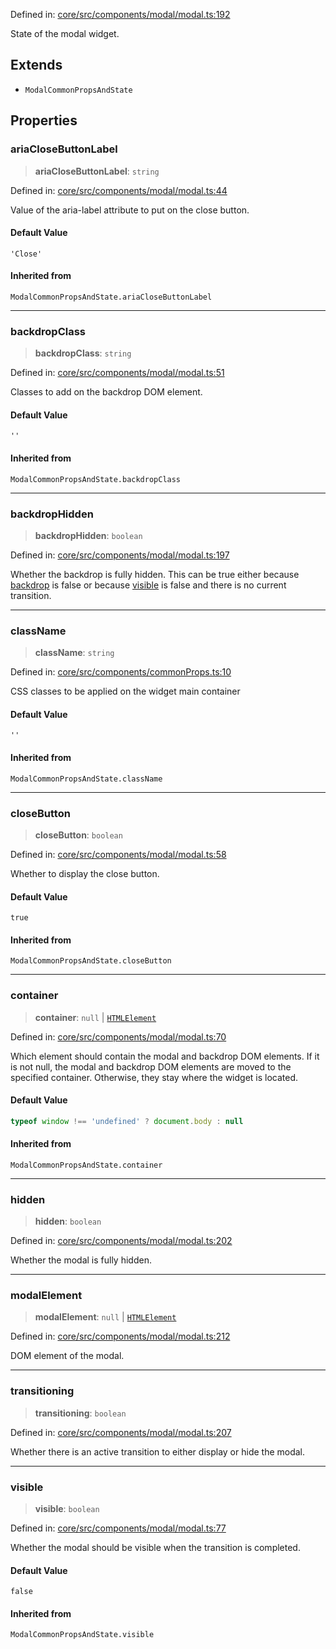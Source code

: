 Defined in: [core/src/components/modal/modal.ts:192](https://github.com/AmadeusITGroup/AgnosUI/blob/af83623f0973f356cb686181b2d6a3ed684f8411/core/src/components/modal/modal.ts#L192)

State of the modal widget.

## Extends

- `ModalCommonPropsAndState`

## Properties

### ariaCloseButtonLabel

> **ariaCloseButtonLabel**: `string`

Defined in: [core/src/components/modal/modal.ts:44](https://github.com/AmadeusITGroup/AgnosUI/blob/af83623f0973f356cb686181b2d6a3ed684f8411/core/src/components/modal/modal.ts#L44)

Value of the aria-label attribute to put on the close button.

#### Default Value

`'Close'`

#### Inherited from

`ModalCommonPropsAndState.ariaCloseButtonLabel`

***

### backdropClass

> **backdropClass**: `string`

Defined in: [core/src/components/modal/modal.ts:51](https://github.com/AmadeusITGroup/AgnosUI/blob/af83623f0973f356cb686181b2d6a3ed684f8411/core/src/components/modal/modal.ts#L51)

Classes to add on the backdrop DOM element.

#### Default Value

`''`

#### Inherited from

`ModalCommonPropsAndState.backdropClass`

***

### backdropHidden

> **backdropHidden**: `boolean`

Defined in: [core/src/components/modal/modal.ts:197](https://github.com/AmadeusITGroup/AgnosUI/blob/af83623f0973f356cb686181b2d6a3ed684f8411/core/src/components/modal/modal.ts#L197)

Whether the backdrop is fully hidden. This can be true either because [backdrop](ModalProps.md#backdrop) is false or
because [visible](ModalProps.md#visible) is false and there is no current transition.

***

### className

> **className**: `string`

Defined in: [core/src/components/commonProps.ts:10](https://github.com/AmadeusITGroup/AgnosUI/blob/af83623f0973f356cb686181b2d6a3ed684f8411/core/src/components/commonProps.ts#L10)

CSS classes to be applied on the widget main container

#### Default Value

`''`

#### Inherited from

`ModalCommonPropsAndState.className`

***

### closeButton

> **closeButton**: `boolean`

Defined in: [core/src/components/modal/modal.ts:58](https://github.com/AmadeusITGroup/AgnosUI/blob/af83623f0973f356cb686181b2d6a3ed684f8411/core/src/components/modal/modal.ts#L58)

Whether to display the close button.

#### Default Value

`true`

#### Inherited from

`ModalCommonPropsAndState.closeButton`

***

### container

> **container**: `null` \| [`HTMLElement`](https://developer.mozilla.org/docs/Web/API/HTMLElement)

Defined in: [core/src/components/modal/modal.ts:70](https://github.com/AmadeusITGroup/AgnosUI/blob/af83623f0973f356cb686181b2d6a3ed684f8411/core/src/components/modal/modal.ts#L70)

Which element should contain the modal and backdrop DOM elements.
If it is not null, the modal and backdrop DOM elements are moved to the specified container.
Otherwise, they stay where the widget is located.

#### Default Value

```ts
typeof window !== 'undefined' ? document.body : null
```

#### Inherited from

`ModalCommonPropsAndState.container`

***

### hidden

> **hidden**: `boolean`

Defined in: [core/src/components/modal/modal.ts:202](https://github.com/AmadeusITGroup/AgnosUI/blob/af83623f0973f356cb686181b2d6a3ed684f8411/core/src/components/modal/modal.ts#L202)

Whether the modal is fully hidden.

***

### modalElement

> **modalElement**: `null` \| [`HTMLElement`](https://developer.mozilla.org/docs/Web/API/HTMLElement)

Defined in: [core/src/components/modal/modal.ts:212](https://github.com/AmadeusITGroup/AgnosUI/blob/af83623f0973f356cb686181b2d6a3ed684f8411/core/src/components/modal/modal.ts#L212)

DOM element of the modal.

***

### transitioning

> **transitioning**: `boolean`

Defined in: [core/src/components/modal/modal.ts:207](https://github.com/AmadeusITGroup/AgnosUI/blob/af83623f0973f356cb686181b2d6a3ed684f8411/core/src/components/modal/modal.ts#L207)

Whether there is an active transition to either display or hide the modal.

***

### visible

> **visible**: `boolean`

Defined in: [core/src/components/modal/modal.ts:77](https://github.com/AmadeusITGroup/AgnosUI/blob/af83623f0973f356cb686181b2d6a3ed684f8411/core/src/components/modal/modal.ts#L77)

Whether the modal should be visible when the transition is completed.

#### Default Value

`false`

#### Inherited from

`ModalCommonPropsAndState.visible`
